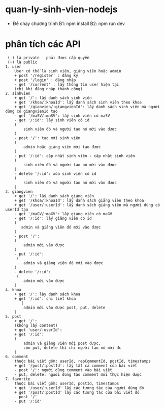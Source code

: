 # quan-ly-sinh-vien-nodejs

- Để chạy chương trình
  B1: npm install
  B2: npm run dev

# phân tích các API

     (-) là private - phải được cấp quyền
     (+) là public
    1. user
        User có thể là sinh viên, giảng viên hoặc admin
        + post '/register' : đăng ký
        + post '/login' : đăng nhập
        - get '/current' : lấy thông tin user hiện tại
        (chỉ khi đăng nhập thành công)
    2. sinhvien
        + get '/': lấy danh sách sinh viên
        + get '/khoa/:khoaId': lấy danh sách sinh viên theo khoa
        + get '/gianvien/:giangvienId': lấy danh sách sinh viên mà người dùng có giangvienId tạo
        - get '/maSV/:maSV': lấy sinh viên có maSV
        - get '/:id': lấy sinh viên có id
        (
            sinh viên đó và người tạo nó mới vào được
        )
        - post '/': tạo mới sinh viên
        (
            admin hoặc giảng viên mới tạo được
        )
        - put '/:id': cập nhật sinh viên - cập nhật sinh viên
        (
            sinh viên đó và người tạo nó mới vào được
        )
        - delete '/:id': xóa sinh viên có id
        (
            sinh viên đó và người tạo nó mới vào được
        )
    3. giangvien
        + get '/': lấy danh sách giảng viên
        + get '/khoa/:khoaId': lấy danh sách giảng viên theo khoa
        + get '/user/:userId': lấy danh sách giảng viên mà người dùng có userId tạo
        - get '/maGV/:maGV': lấy giảng viên có maGV
        - get '/:id': lấy giảng viên có id
        (
           admin và giảng viên đó mới vào được
        )
        - post '/':
        (
            admin mới vào được
        )
        - put '/:id':
         (
            admin và giảng viên đó mới vào được
        )
        - delete '/:id':
         (
            admin mới vào được
        )
    4. khoa
        + get '/': lây danh sách khoa
        + get '/:id': chi tiết khoa
           (
            admin mới vào được post, put, delete
        )
    5. post
        + get '/':
        (không lấy content)
        + get 'user/:userId':
        + get '/:id':
        (
            admin và giảng viên mới post được,
            còn put, delete thì chỉ người tạo nó mới đc
        )
    6. comment
        thuộc bài viết gồm: userId, repCommentId, postId, timestamps
        + get '/post/:postId': lấy tất cả comment của bài viết
        - post '/': người dùng comment vào bài viết
        - put, delete: người dùng tạo comment mới thực hiện được
    7. favorite
        thuộc bài viết gồm: userId, postId, timestamps
        + get '/user/:userId' lấy các tương tác của người dùng đó
        + get '/post/:postId' lấy các tương tác của bài viết đó
        - post '/'
        - put '/:id'
